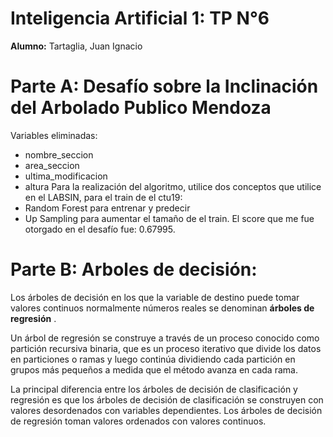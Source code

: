 # Inteligencia Artificial 1: TP N°6
**Alumno:** Tartaglia, Juan Ignacio
# Parte A: Desafío sobre la Inclinación del Arbolado Publico Mendoza
Variables eliminadas: 
* nombre_seccion
* area_seccion
* ultima_modificacion 
* altura
Para la realización del algoritmo, utilice dos conceptos que utilice en el LABSIN, para el train de el ctu19:
*	Random Forest para entrenar y predecir
*	Up Sampling para aumentar el tamaño de el train.
El score que me fue otorgado en el desafío fue: 0.67995.
# Parte B: Arboles de decisión:
Los árboles de decisión en los que la variable de destino puede tomar valores continuos normalmente números reales se denominan **árboles de regresión** .

Un árbol de regresión se construye a través de un proceso conocido como partición recursiva binaria, que es un proceso iterativo que divide los datos en particiones o ramas y luego continúa dividiendo cada partición en grupos más pequeños a medida que el método avanza en cada rama.

La principal diferencia entre los árboles de decisión de clasificación y regresión es que los árboles de decisión de clasificación se construyen con valores desordenados con variables dependientes. Los árboles de decisión de regresión toman valores ordenados con valores continuos.
